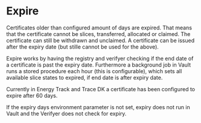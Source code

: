 # Expire
Certificates older than configured amount of days are expired. That means that the certificate cannot be slices, transferred, allocated or claimed. The certificate can still be withdrawn and unclaimed. A certificate can be issued after the expiry date (but stille cannot be used for the above).

Expire works by having the registry and verifyer checking if the end date of a certificate is past the expiry date. Furthermore a background job in Vault runs a stored procedure each hour (this is configurable), which sets all available slice states to expired, if end date is after expiry date.

Currently in Energy Track and Trace DK a certificate has been configured to expire after 60 days.

If the expiry days environment parameter is not set, expiry does not run in Vault and the Verifyer does not check for expiry.
